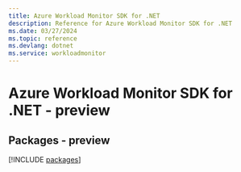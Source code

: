 ```yaml
---
title: Azure Workload Monitor SDK for .NET
description: Reference for Azure Workload Monitor SDK for .NET
ms.date: 03/27/2024
ms.topic: reference
ms.devlang: dotnet
ms.service: workloadmonitor
---
```

# Azure Workload Monitor SDK for .NET - preview
## Packages - preview
[!INCLUDE [packages](workload-monitor-index.md)]